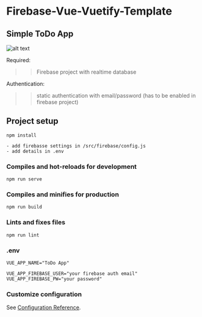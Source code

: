 # Firebase-Vue-Vuetify-Template
## Simple ToDo App


![alt text](https://www.lxmcloud.tk/git/todo2.png)


Required:
>> Firebase project with realtime database

Authentication:
>> static authentication with email/password (has to be enabled in firebase project)


## Project setup
```
npm install

- add firebasse settings in /src/firebase/config.js
- add details in .env
```

### Compiles and hot-reloads for development
```
npm run serve
```

### Compiles and minifies for production
```
npm run build
```

### Lints and fixes files
```
npm run lint
```

### .env
```
VUE_APP_NAME="ToDo App"

VUE_APP_FIREBASE_USER="your firebase auth email"
VUE_APP_FIREBASE_PW="your password"
```






### Customize configuration
See [Configuration Reference](https://cli.vuejs.org/config/).


